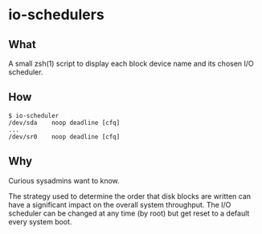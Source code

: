 io-schedulers
=============

What
----

A small zsh(1) script to display each block device name and its chosen I/O scheduler.

How
---

	$ io-scheduler
	/dev/sda	noop deadline [cfq]
	...
	/dev/sr0	noop deadline [cfq]

Why
---

Curious sysadmins want to know.

The strategy used to determine the order that disk blocks are written can have a significant impact on the overall system throughput.  The I/O scheduler can be changed at any time (by root) but get reset to a default every system boot.
